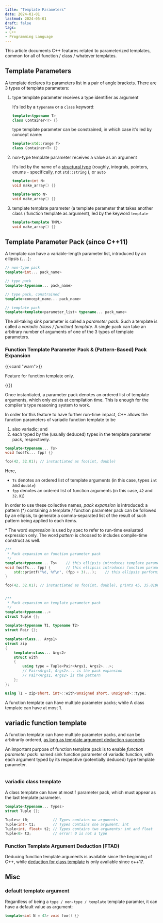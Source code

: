 ```yaml
---
title: "Template Parameters"
date: 2024-01-01
lastmod: 2024-05-01
draft: false
tags:
- C++
- Programming Language
---
```


This article documents C++ features related to parameterized templates, common for all of function / class / whatever templates.

## Template Parameters

A template declares its parameters list in a pair of angle brackets. There are 3 types of template parameters:
1. type template parameter receives a type identifier as argument

    It's led by a `typename` or a `class` keyword:

    ```c++
    template<typename T>
    class Container<T> {}
    ```

    type template parameter can be constrained, in which case it's led by concept name:

    ```c++
    template<std::range T>
    class Container<T> {}
    ```

2. non-type template parameter receives a value as an argument

    It's led by the name of a [structural type](https://en.cppreference.com/w/cpp/language/template_parameters#Non-type_template_parameter) (roughly, integrals, pointers, enums - specifically, not `std::string` ), or `auto`

    ```c++
    template<int N>
    void make_array() {}

    template<auto N>
    void make_array() {}
    ```

3. template template parameter (a template parameter that takes another class / function template as argument), led by the keyword `template`

    ```c++
    template<template TMPL>
    void make_array() {}
    ```

## Template Parameter Pack (since C++11)

A template can have a variable-length parameter list, introduced by an ellipsis (`...`):

```c++
// non-type pack
template<int... pack_name>

// type pack
template<typename... pack_name>

// type pack, constrained
template<concept_name... pack_name>

// template pack
template<template<parameter_list> typename... pack_name>
```

The all-taking sink parameter is called a *parameter pack*. Such a template is called a *variadic (class / function) template*.
A single pack can take an arbitrary number of arguments of one of the 3 types of template parameters.

### Function Template Parameter Pack & (Pattern-Based) Pack Expansion

{{<card "warn">}}

Feature for function template only.

{{</card>}}

Once instantiated, a parameter pack denotes an ordered list of template arguments, which only exists at compilation time.
This is enough for the compiler's type reasoning system to work.

In order for this feature to have further run-time impact, C++ allows the function parameters of variadic function template to be
1. also variadic; and
2. each typed by the (usually deduced) types in the template parameter pack, respectively.

```c++
template<typename... Ts>
void foo(Ts... fpp) {}

foo(42, 32.01); // instantiated as foo(int, double)
```

Here,
- `Ts` denotes an ordered list of template arguments (in this case, types `int` and `double`)
- `fpp` denotes an ordered list of function arguments (in this case, `42` and `32.01`)

In order to use these collective names, *pack expansion* is introduced: a pattern (\*) containing a template / function parameter pack can be followed by an ellipsis, to generate a comma-separated list of the result of such pattern being applied to each items.

\* The word *expression* is used by spec to refer to run-time evaluated expression only.
The word *pattern* is choosed to includes compile-time construct as well.

```c++
/**
 * Pack expansion on function parameter pack
 */
template<typename... Ts>    // this ellipsis introduces template parameter pack
void foo(Ts... fpp) {       // this ellipsis introduces function parameter pack
    std::printf("%d, %f\n", (fpp + 3)...);    // this ellipsis performs pack expansion
}

foo(42, 32.01); // instantiated as foo(int, double), prints 45, 35.010000


/**
 * Pack expansion on template parameter pack
 */
template<typename...>
struct Tuple {};
 
template<typename T1, typename T2>
struct Pair {};
 
template<class... Args1>
struct zip
{
    template<class... Args2>
    struct with
    {
        using type = Tuple<Pair<Args1, Args2>...>;
        // Pair<Args1, Args2>... is the pack expansion
        // Pair<Args1, Args2> is the pattern
    };
};

using T1 = zip<short, int>::with<unsigned short, unsigned>::type;
```

A function template can have multiple parameter packs; while A class template can have at most 1.

## variadic function template

A function template can have multiple parameter packs, and can be arbitrarily ordered, [as long as template argument deduction succeeds](https://stackoverflow.com/questions/9831501/how-can-i-have-multiple-parameter-packs-in-a-variadic-template)

An important purpose of function template pack is to enable *function parameter pack*: named sink function parameter of variadic function, with each argument typed by its respective (potentially deduced) type template parameter.

```c++
```

### variadic class template

A class template can have at most 1 parameter pack, which must appear as the last template parameter.

```c++
template<typename... Types>
struct Tuple {};
 
Tuple<> t0;           // Types contains no arguments
Tuple<int> t1;        // Types contains one argument: int
Tuple<int, float> t2; // Types contains two arguments: int and float
Tuple<0> t3;          // error: 0 is not a type
```

### Function Template Argument Deduction (FTAD)

Deducing function template arguments is available since the beginning of C++,
while [deduction for class template](#ctad) is only available since c++17.



## Misc

### default template argument

Regardless of being a `type / non-type / template` template paramter, it can have a default value as argument:

```c++
template<int N = 42> void foo() {}
